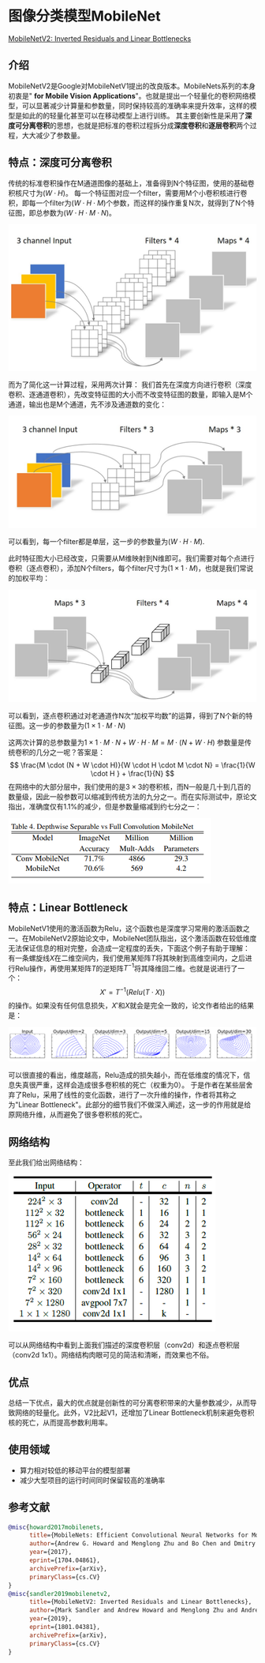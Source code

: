 # 图像分类模型MobileNet

[MobileNetV2: Inverted Residuals and Linear Bottlenecks](https://arxiv.org/abs/1801.04381)

## 介绍

MobileNetV2是Google对MobileNetV1提出的改良版本。MobileNets系列的本身初衷是" **for Mobile Vision Applications**"。也就是提出一个轻量化的卷积网络模型，可以显著减少计算量和参数量，同时保持较高的准确率来提升效率，这样的模型是如此的的轻量化甚至可以在移动模型上进行训练。
其主要创新性是采用了**深度可分离卷积**的思想，也就是把标准的卷积过程拆分成**深度卷积**和**逐层卷积**两个过程，大大减少了参数量。

## 特点：深度可分离卷积

传统的标准卷积操作在M通道图像的基础上，准备得到N个特征图，使用的基础卷积核尺寸为$(W \cdot H)$。
每一个特征图对应一个filter，需要用M个小卷积核进行卷积，即每一个filter为$(W \cdot H \cdot M)$个参数，而这样的操作重复N次，就得到了N个特征图，即总参数为$(W \cdot H \cdot M \cdot N)$。

![image](../../images/dl_library/传统卷积.png)

而为了简化这一计算过程，采用两次计算：
我们首先在深度方向进行卷积（深度卷积、逐通道卷积），先改变特征图的大小而不改变特征图的数量，即输入是M个通道，输出也是M个通道，先不涉及通道数的变化：

![avatar](../../images/dl_library/dw卷积.png)

可以看到，每一个filter都是单层，这一步的参数量为$(W \cdot H \cdot M)$.

此时特征图大小已经改变，只需要从M维映射到N维即可。我们需要对每个点进行卷积（逐点卷积），添加N个filters，每个filter尺寸为$(1 \times 1 \cdot M)$，也就是我们常说的加权平均：

![avatar](../../images/dl_library/pw卷积.png)

可以看到，逐点卷积通过对老通道作N次“加权平均数”的运算，得到了N个新的特征图。这一步的参数量为$(1 \times 1 \cdot M \cdot N)$

这两次计算的总参数量为$1 \times 1 \cdot M \cdot N + W \cdot H \cdot M = M \cdot (N + W \cdot H)$
参数量是传统卷积的几分之一呢？答案是：
$$
\frac{M \cdot (N + W \cdot H)}{W \cdot H \cdot M \cdot N} = \frac{1}{W \cdot H } + \frac{1}{N}
$$
在网络中的大部分层中，我们使用的是$3 \times 3$的卷积核，而N一般是几十到几百的数量级，因此一般参数可以缩减到传统方法的九分之一。而在实际测试中，原论文指出，准确度仅有1.1%的减少，但是参数量缩减到约七分之一：

![avatar](../../images/dl_library/v1对比.PNG)

## 特点：Linear Bottleneck

MobileNetV1使用的激活函数为Relu，这个函数也是深度学习常用的激活函数之一。在MobileNetV2原始论文中，MobileNet团队指出，这个激活函数在较低维度无法保证信息的相对完整，会造成一定程度的丢失，下面这个例子有助于理解：
有一条螺旋线$X$在二维空间内，我们使用某矩阵$T$将其映射到高维空间内，之后进行Relu操作，再使用某矩阵$T$的逆矩阵$T^{-1}$将其降维回二维。也就是说进行了一个：
$$
X' = T^{-1}(Relu(T \cdot X))
$$
的操作。如果没有任何信息损失，$X'$和$X$就会是完全一致的，论文作者给出的结果是：

![avatar](../../images/dl_library/jw.PNG)

可以很直接的看出，维度越高，Relu造成的损失越小，而在低维度的情况下，信息失真很严重，这样会造成很多卷积核的死亡（权重为0）。
于是作者在某些层舍弃了Relu，采用了线性的变化函数，进行了一次升维的操作，作者将其称之为"Linear Bottleneck"。此部分的细节我们不做深入阐述，这一步的作用就是给原网络升维，从而避免了很多卷积核的死亡。

## 网络结构

至此我们给出网络结构：

![avatar](../../images/dl_library/v2网络结构.PNG)

可以从网络结构中看到上面我们描述的深度卷积层（conv2d）和逐点卷积层（conv2d 1x1）。网络结构肉眼可见的简洁和清晰，而效果也不俗。

## 优点

总结一下优点，最大的优点就是创新性的可分离卷积带来的大量参数减少，从而导致网络的轻量化。此外，V2比起V1，还增加了Linear Bottleneck机制来避免卷积核的死亡，从而提高参数利用率。

## 使用领域

* 算力相对较低的移动平台的模型部署
* 减少大型项目的运行时间同时保留较高的准确率

## 参考文献

```bibtex
@misc{howard2017mobilenets,
      title={MobileNets: Efficient Convolutional Neural Networks for Mobile Vision Applications}, 
      author={Andrew G. Howard and Menglong Zhu and Bo Chen and Dmitry Kalenichenko and Weijun Wang and Tobias Weyand and Marco Andreetto and Hartwig Adam},
      year={2017},
      eprint={1704.04861},
      archivePrefix={arXiv},
      primaryClass={cs.CV}
}
@misc{sandler2019mobilenetv2,
      title={MobileNetV2: Inverted Residuals and Linear Bottlenecks}, 
      author={Mark Sandler and Andrew Howard and Menglong Zhu and Andrey Zhmoginov and Liang-Chieh Chen},
      year={2019},
      eprint={1801.04381},
      archivePrefix={arXiv},
      primaryClass={cs.CV}
}
```